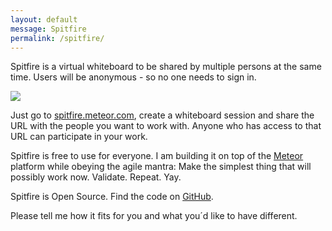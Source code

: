 ```yaml
---
layout: default
message: Spitfire
permalink: /spitfire/
---
```

Spitfire is a virtual whiteboard to be shared by multiple persons at the same time. Users will be anonymous - so no one needs to sign in.

![]({{site.url}}/i/spitfire/spitfire.jpg)

Just go to [spitfire.meteor.com](http://spitfire.meteor.com), create a whiteboard session and share the URL with the people you want to work with. Anyone who has access to that URL can participate in your work.

Spitfire is free to use for everyone. I am building it on top of the [Meteor](http://www.meteor.com) platform while obeying the agile mantra: Make the simplest thing that will possibly work now. Validate. Repeat. Yay.

Spitfire is Open Source. Find the code on [GitHub](http://github.com/ulfschneider/spitfire). 

Please tell me how it fits for you and what you´d like to have different.

